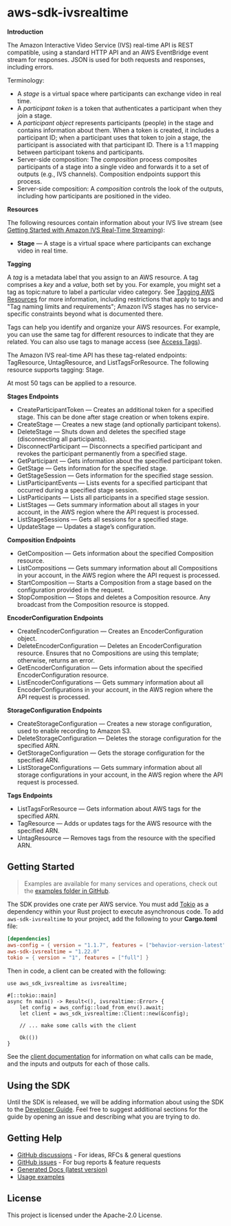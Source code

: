 # aws-sdk-ivsrealtime

__Introduction__

The Amazon Interactive Video Service (IVS) real-time API is REST compatible, using a standard HTTP API and an AWS EventBridge event stream for responses. JSON is used for both requests and responses, including errors.

Terminology:
  - A _stage_ is a virtual space where participants can exchange video in real time.
  - A _participant token_ is a token that authenticates a participant when they join a stage.
  - A _participant object_ represents participants (people) in the stage and contains information about them. When a token is created, it includes a participant ID; when a participant uses that token to join a stage, the participant is associated with that participant ID. There is a 1:1 mapping between participant tokens and participants.
  - Server-side composition: The _composition_ process composites participants of a stage into a single video and forwards it to a set of outputs (e.g., IVS channels). Composition endpoints support this process.
  - Server-side composition: A _composition_ controls the look of the outputs, including how participants are positioned in the video.

__Resources__

The following resources contain information about your IVS live stream (see [Getting Started with Amazon IVS Real-Time Streaming](https://docs.aws.amazon.com/ivs/latest/RealTimeUserGuide/getting-started.html)):
  - __Stage__ — A stage is a virtual space where participants can exchange video in real time.

__Tagging__

A _tag_ is a metadata label that you assign to an AWS resource. A tag comprises a _key_ and a _value_, both set by you. For example, you might set a tag as topic:nature to label a particular video category. See [Tagging AWS Resources](https://docs.aws.amazon.com/general/latest/gr/aws_tagging.html) for more information, including restrictions that apply to tags and "Tag naming limits and requirements"; Amazon IVS stages has no service-specific constraints beyond what is documented there.

Tags can help you identify and organize your AWS resources. For example, you can use the same tag for different resources to indicate that they are related. You can also use tags to manage access (see [Access Tags](https://docs.aws.amazon.com/IAM/latest/UserGuide/access_tags.html)).

The Amazon IVS real-time API has these tag-related endpoints: TagResource, UntagResource, and ListTagsForResource. The following resource supports tagging: Stage.

At most 50 tags can be applied to a resource.

__Stages Endpoints__
  - CreateParticipantToken — Creates an additional token for a specified stage. This can be done after stage creation or when tokens expire.
  - CreateStage — Creates a new stage (and optionally participant tokens).
  - DeleteStage — Shuts down and deletes the specified stage (disconnecting all participants).
  - DisconnectParticipant — Disconnects a specified participant and revokes the participant permanently from a specified stage.
  - GetParticipant — Gets information about the specified participant token.
  - GetStage — Gets information for the specified stage.
  - GetStageSession — Gets information for the specified stage session.
  - ListParticipantEvents — Lists events for a specified participant that occurred during a specified stage session.
  - ListParticipants — Lists all participants in a specified stage session.
  - ListStages — Gets summary information about all stages in your account, in the AWS region where the API request is processed.
  - ListStageSessions — Gets all sessions for a specified stage.
  - UpdateStage — Updates a stage’s configuration.

__Composition Endpoints__
  - GetComposition — Gets information about the specified Composition resource.
  - ListCompositions — Gets summary information about all Compositions in your account, in the AWS region where the API request is processed.
  - StartComposition — Starts a Composition from a stage based on the configuration provided in the request.
  - StopComposition — Stops and deletes a Composition resource. Any broadcast from the Composition resource is stopped.

__EncoderConfiguration Endpoints__
  - CreateEncoderConfiguration — Creates an EncoderConfiguration object.
  - DeleteEncoderConfiguration — Deletes an EncoderConfiguration resource. Ensures that no Compositions are using this template; otherwise, returns an error.
  - GetEncoderConfiguration — Gets information about the specified EncoderConfiguration resource.
  - ListEncoderConfigurations — Gets summary information about all EncoderConfigurations in your account, in the AWS region where the API request is processed.

__StorageConfiguration Endpoints__
  - CreateStorageConfiguration — Creates a new storage configuration, used to enable recording to Amazon S3.
  - DeleteStorageConfiguration — Deletes the storage configuration for the specified ARN.
  - GetStorageConfiguration — Gets the storage configuration for the specified ARN.
  - ListStorageConfigurations — Gets summary information about all storage configurations in your account, in the AWS region where the API request is processed.

__Tags Endpoints__
  - ListTagsForResource — Gets information about AWS tags for the specified ARN.
  - TagResource — Adds or updates tags for the AWS resource with the specified ARN.
  - UntagResource — Removes tags from the resource with the specified ARN.

## Getting Started

> Examples are available for many services and operations, check out the
> [examples folder in GitHub](https://github.com/awslabs/aws-sdk-rust/tree/main/examples).

The SDK provides one crate per AWS service. You must add [Tokio](https://crates.io/crates/tokio)
as a dependency within your Rust project to execute asynchronous code. To add `aws-sdk-ivsrealtime` to
your project, add the following to your **Cargo.toml** file:

```toml
[dependencies]
aws-config = { version = "1.1.7", features = ["behavior-version-latest"] }
aws-sdk-ivsrealtime = "1.22.0"
tokio = { version = "1", features = ["full"] }
```

Then in code, a client can be created with the following:

```rust,no_run
use aws_sdk_ivsrealtime as ivsrealtime;

#[::tokio::main]
async fn main() -> Result<(), ivsrealtime::Error> {
    let config = aws_config::load_from_env().await;
    let client = aws_sdk_ivsrealtime::Client::new(&config);

    // ... make some calls with the client

    Ok(())
}
```

See the [client documentation](https://docs.rs/aws-sdk-ivsrealtime/latest/aws_sdk_ivsrealtime/client/struct.Client.html)
for information on what calls can be made, and the inputs and outputs for each of those calls.

## Using the SDK

Until the SDK is released, we will be adding information about using the SDK to the
[Developer Guide](https://docs.aws.amazon.com/sdk-for-rust/latest/dg/welcome.html). Feel free to suggest
additional sections for the guide by opening an issue and describing what you are trying to do.

## Getting Help

* [GitHub discussions](https://github.com/awslabs/aws-sdk-rust/discussions) - For ideas, RFCs & general questions
* [GitHub issues](https://github.com/awslabs/aws-sdk-rust/issues/new/choose) - For bug reports & feature requests
* [Generated Docs (latest version)](https://awslabs.github.io/aws-sdk-rust/)
* [Usage examples](https://github.com/awslabs/aws-sdk-rust/tree/main/examples)

## License

This project is licensed under the Apache-2.0 License.

